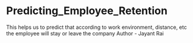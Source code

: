 # Predicting_Employee_Retention
This helps us to predict that according to work environment, distance, etc the employee will stay or leave the company
Author - Jayant Rai
